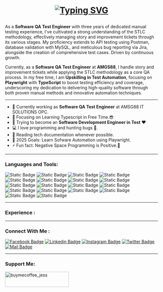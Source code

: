 <h1 align="center">

[![Typing SVG](https://readme-typing-svg.demolab.com?font=Fira+Code&duration=3000&pause=900&color=00BD34&center=true&vCenter=true&width=435&lines=Hi%2C+I'm+Jessie!+%F0%9F%91%8B;A+Software+QA+Test+Engineer+%F0%9F%8E%89)](https://git.io/typing-svg)

</h1>

<p>
As a <b>Software QA Test Engineer</b> with three years of dedicated manual testing experience, I've cultivated a strong understanding of the STLC methodology, effectively managing story and improvement tickets through its various stages. My proficiency extends to API testing using Postman, database validation with MySQL, and meticulous bug reporting via Jira, alongside the creation of comprehensive test cases. Driven by continuous growth. 
</p>

<p>Currently, as a <b>Software QA Test Engineer</b> at <b>AMGS88</b>, I handle story and improvement tickets while applying the STLC methodology as a core QA process. In my free time, I am <b>Upskilling in Test Automation</b>, focusing on <b>Playwright</b> with <b>TypeScript</b> to boost testing efficiency and coverage, underscoring my dedication to delivering high-quality software through both proven manual methods and innovative automation techniques.</p>

---

- 💼 Currently working as **Software QA Test Engineer** at AMSG88 IT SOLUTIONS OPC.
- 🔭 Focusing on Learning Typescript in Free Time.😎
- 🌱 Trying to become an **Software Development Engineer in Test** ❤
- 💻 I love programming and hunting bugs 🐞.
- 📰 Reading tech documentation whenever possible.
- 🥅 2025 Goals: Learn Sofware Automation using Playwright.
- ⚡ Fun fact: Negative Space Programming is Positive.🤣

---

### Languages and Tools:

![Static Badge](https://img.shields.io/badge/HTML-%23E34F26?style=for-the-badge&logo=html5&labelColor=%232f3742)
![Static Badge](https://img.shields.io/badge/CSS-%23663399?style=for-the-badge&logo=css&labelColor=%232f3742)
![Static Badge](https://img.shields.io/badge/Javascript-%23F7DF1E?style=for-the-badge&logo=javascript&labelColor=%232f3742)
![Static Badge](https://img.shields.io/badge/Typescript-%233178C6?style=for-the-badge&logo=typescript&labelColor=%232f3742)
![Static Badge](https://img.shields.io/badge/PHP-%23777BB4?style=for-the-badge&logo=php&labelColor=%232f3742)
![Static Badge](https://img.shields.io/badge/Bootstrap-%237952B3?style=for-the-badge&logo=Bootstrap&labelColor=%232f3742)
![Static Badge](https://img.shields.io/badge/ReactJS-%2361DAFB?style=for-the-badge&logo=react&labelColor=%232f3742)
![Static Badge](https://img.shields.io/badge/NodeJS-%235FA04E?style=for-the-badge&logo=node.js&labelColor=%232f3742)
![Static Badge](https://img.shields.io/badge/Tailwind-%2306B6D4?style=for-the-badge&logo=tailwind%20css&labelColor=%232f3742)
![Static Badge](https://img.shields.io/badge/Prime_React-%2303C4E8?style=for-the-badge&logo=primereact&labelColor=%232f3742)
![Static Badge](https://img.shields.io/badge/Laragon-%230E83CD?style=for-the-badge&logo=Laragon&labelColor=%232f3742)
![Static Badge](https://img.shields.io/badge/Laravel-%23FF2D20?style=for-the-badge&logo=Laravel&labelColor=%232f3742)
![Static Badge](https://img.shields.io/badge/MySQL-%234479A1?style=for-the-badge&logo=mysql&labelColor=%232f3742)
![Static Badge](https://img.shields.io/badge/Postman-%23FF6C37?style=for-the-badge&logo=Postman&labelColor=%232f3742)
![Static Badge](https://custom-icon-badges.demolab.com/badge/Visual_Studio_Code-%230082cf?style=for-the-badge&logo=vscode&labelColor=%232f3742)
![Static Badge](https://custom-icon-badges.demolab.com/badge/Playwright-%2345ba4b?style=for-the-badge&logo=playwright-badge&labelColor=%232f3742)
![Static Badge](https://img.shields.io/badge/Cypress-%2369D3A7?style=for-the-badge&logo=cypress&labelColor=%232f3742)
![Static Badge](https://img.shields.io/badge/selenium-%2343B02A?style=for-the-badge&logo=selenium&labelColor=%232f3742)

---

### Experience :

---

### Connect With Me :

[![Facebook Badge](https://img.shields.io/badge/Facebook-1877F2?style=for-the-badge&logo=facebook&logoColor=white)](https://www.facebook.com/Jsonimac2699)
[![Linkedin Badge](https://custom-icon-badges.demolab.com/badge/LinkedIn-0077B5?style=for-the-badge&logo=linkedin-logo-white&logoColor=white)](https://www.linkedin.com/in/keepcodn/)
[![Instagram Badge](https://img.shields.io/badge/Instagram-E4405F?style=for-the-badge&logo=instagram&logoColor=white)](https://www.instagram.com/keep_codn/)
[![Twitter Badge](https://custom-icon-badges.demolab.com/badge/Twitter-1DA1F2?style=for-the-badge&logo=twitter&logoColor=white)](https://x.com/JessieCaminos)
[![Mail Badge](https://img.shields.io/badge/Gmail-D14836?style=for-the-badge&logo=gmail&logoColor=white)](mailto:sonimac122699@gmail.com)

---

### Support Me:

<a href="https://www.buymeacoffee.com/keepcodn"> <img align="left" src="https://cdn.buymeacoffee.com/buttons/v2/default-yellow.png" height="50" width="210" alt="buymecoffee_jess" /></a>
